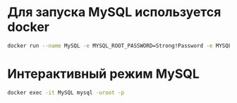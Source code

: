 # Для запуска MySQL используется docker
``` bash
docker run --name MySQL -e MYSQL_ROOT_PASSWORD=Strong!Password -e MYSQL_DATABASE=lab6 -p 3306:3306 -d mysql:8.0
```
# Интерактивный режим MySQL
``` bash
docker exec -it MySQL mysql -uroot -p
```
